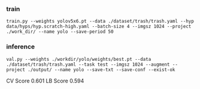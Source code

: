

### train 
```
train.py --weights yolov5x6.pt --data ./dataset/trash/trash.yaml --hyp data/hyps/hyp.scratch-high.yaml --batch-size 4 --imgsz 1024 --project ./work_dir/ --name yolo --save-period 50
```

### inference 
```
val.py --weights ./workdir/yolo/weights/best.pt --data ./dataset/trash/trash.yaml --task test --imgsz 1024 --augment --project ./output/ --name yolo --save-txt --save-conf --exist-ok
```

CV Score 0.601 LB Score 0.594
